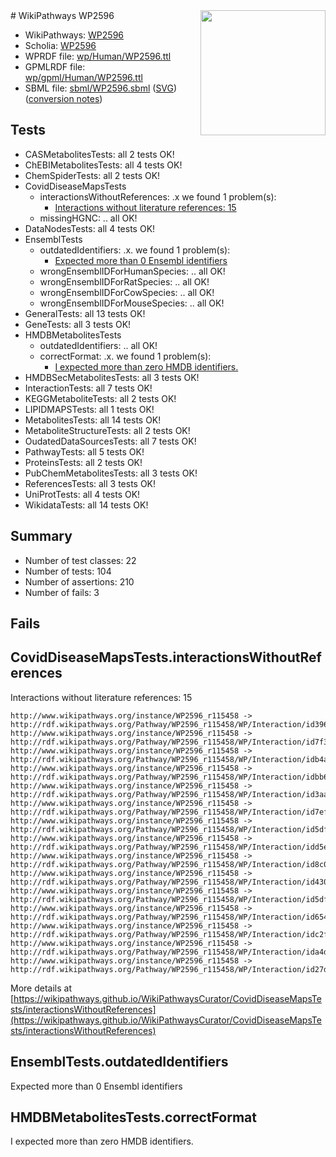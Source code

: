 <img style="float: right; width: 200px" src="../logo.png" />
# WikiPathways WP2596

* WikiPathways: [WP2596](https://identifiers.org/wikipathways:WP2596)
* Scholia: [WP2596](https://scholia.toolforge.org/wikipathways/WP2596)
* WPRDF file: [wp/Human/WP2596.ttl](../wp/Human/WP2596.ttl)
* GPMLRDF file: [wp/gpml/Human/WP2596.ttl](../wp/gpml/Human/WP2596.ttl)
* SBML file: [sbml/WP2596.sbml](../sbml/WP2596.sbml) ([SVG](../sbml/WP2596.svg)) ([conversion notes](../sbml/WP2596.txt))

## Tests
* CASMetabolitesTests: all 2 tests OK!
* ChEBIMetabolitesTests: all 4 tests OK!
* ChemSpiderTests: all 2 tests OK!
* CovidDiseaseMapsTests
    * interactionsWithoutReferences: .x we found 1 problem(s):
        * [Interactions without literature references: 15](#9701cce6)
    * missingHGNC: .. all OK!
* DataNodesTests: all 4 tests OK!
* EnsemblTests
    * outdatedIdentifiers: .x. we found 1 problem(s):
        * [Expected more than 0 Ensembl identifiers](#f44398b7)
    * wrongEnsemblIDForHumanSpecies: .. all OK!
    * wrongEnsemblIDForRatSpecies: .. all OK!
    * wrongEnsemblIDForCowSpecies: .. all OK!
    * wrongEnsemblIDForMouseSpecies: .. all OK!
* GeneralTests: all 13 tests OK!
* GeneTests: all 3 tests OK!
* HMDBMetabolitesTests
    * outdatedIdentifiers: .. all OK!
    * correctFormat: .x. we found 1 problem(s):
        * [I expected more than zero HMDB identifiers.](#ad154c1e)
* HMDBSecMetabolitesTests: all 3 tests OK!
* InteractionTests: all 7 tests OK!
* KEGGMetaboliteTests: all 2 tests OK!
* LIPIDMAPSTests: all 1 tests OK!
* MetabolitesTests: all 14 tests OK!
* MetaboliteStructureTests: all 2 tests OK!
* OudatedDataSourcesTests: all 7 tests OK!
* PathwayTests: all 5 tests OK!
* ProteinsTests: all 2 tests OK!
* PubChemMetabolitesTests: all 3 tests OK!
* ReferencesTests: all 3 tests OK!
* UniProtTests: all 4 tests OK!
* WikidataTests: all 14 tests OK!


## Summary

* Number of test classes: 22
* Number of tests: 104
* Number of assertions: 210
* Number of fails: 3

## Fails

<a name="9701cce6" />

## CovidDiseaseMapsTests.interactionsWithoutReferences

Interactions without literature references: 15
```
http://www.wikipathways.org/instance/WP2596_r115458 -> http://rdf.wikipathways.org/Pathway/WP2596_r115458/WP/Interaction/id3962ba71
http://www.wikipathways.org/instance/WP2596_r115458 -> http://rdf.wikipathways.org/Pathway/WP2596_r115458/WP/Interaction/id7f357ce6
http://www.wikipathways.org/instance/WP2596_r115458 -> http://rdf.wikipathways.org/Pathway/WP2596_r115458/WP/Interaction/idb4a7d6ac
http://www.wikipathways.org/instance/WP2596_r115458 -> http://rdf.wikipathways.org/Pathway/WP2596_r115458/WP/Interaction/idbb60ff57
http://www.wikipathways.org/instance/WP2596_r115458 -> http://rdf.wikipathways.org/Pathway/WP2596_r115458/WP/Interaction/id3aac3854
http://www.wikipathways.org/instance/WP2596_r115458 -> http://rdf.wikipathways.org/Pathway/WP2596_r115458/WP/Interaction/id7ef1df06
http://www.wikipathways.org/instance/WP2596_r115458 -> http://rdf.wikipathways.org/Pathway/WP2596_r115458/WP/Interaction/id5df4cec6
http://www.wikipathways.org/instance/WP2596_r115458 -> http://rdf.wikipathways.org/Pathway/WP2596_r115458/WP/Interaction/idd5eee542
http://www.wikipathways.org/instance/WP2596_r115458 -> http://rdf.wikipathways.org/Pathway/WP2596_r115458/WP/Interaction/id8c026057
http://www.wikipathways.org/instance/WP2596_r115458 -> http://rdf.wikipathways.org/Pathway/WP2596_r115458/WP/Interaction/id430572e6
http://www.wikipathways.org/instance/WP2596_r115458 -> http://rdf.wikipathways.org/Pathway/WP2596_r115458/WP/Interaction/id5dfdab1c
http://www.wikipathways.org/instance/WP2596_r115458 -> http://rdf.wikipathways.org/Pathway/WP2596_r115458/WP/Interaction/id65449ded
http://www.wikipathways.org/instance/WP2596_r115458 -> http://rdf.wikipathways.org/Pathway/WP2596_r115458/WP/Interaction/idc2f415ea
http://www.wikipathways.org/instance/WP2596_r115458 -> http://rdf.wikipathways.org/Pathway/WP2596_r115458/WP/Interaction/ida4d9e213
http://www.wikipathways.org/instance/WP2596_r115458 -> http://rdf.wikipathways.org/Pathway/WP2596_r115458/WP/Interaction/id27dac7fb
```

More details at [https://wikipathways.github.io/WikiPathwaysCurator/CovidDiseaseMapsTests/interactionsWithoutReferences](https://wikipathways.github.io/WikiPathwaysCurator/CovidDiseaseMapsTests/interactionsWithoutReferences)

<a name="f44398b7" />

## EnsemblTests.outdatedIdentifiers

Expected more than 0 Ensembl identifiers
<a name="ad154c1e" />

## HMDBMetabolitesTests.correctFormat

I expected more than zero HMDB identifiers.
